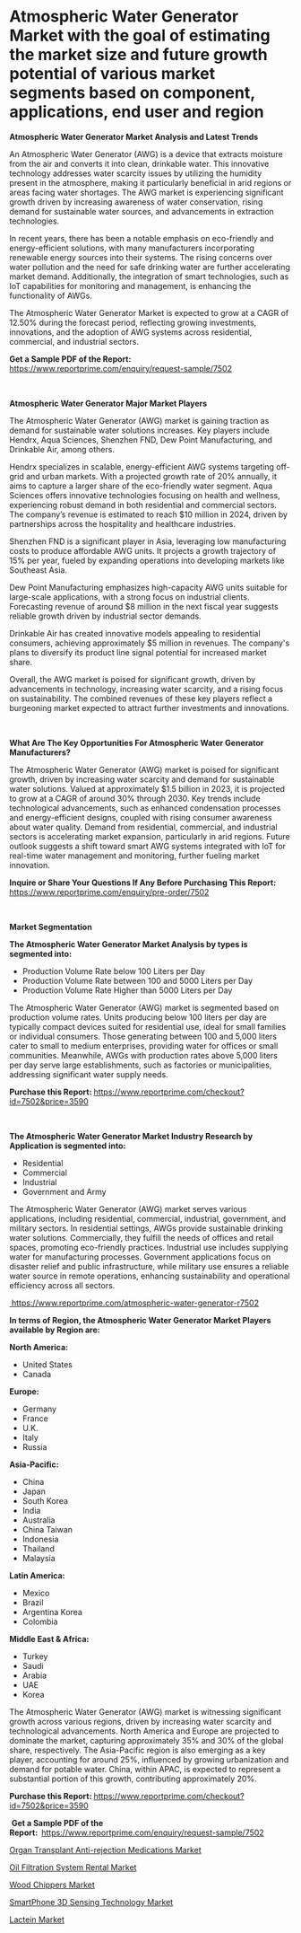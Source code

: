 <p><h1>Atmospheric Water Generator Market with the goal of estimating the market size and future growth potential of various market segments based on component, applications, end user and region</h1></p><p><strong>Atmospheric Water Generator Market Analysis and Latest Trends</strong></p>
<p><p>An Atmospheric Water Generator (AWG) is a device that extracts moisture from the air and converts it into clean, drinkable water. This innovative technology addresses water scarcity issues by utilizing the humidity present in the atmosphere, making it particularly beneficial in arid regions or areas facing water shortages. The AWG market is experiencing significant growth driven by increasing awareness of water conservation, rising demand for sustainable water sources, and advancements in extraction technologies.</p><p>In recent years, there has been a notable emphasis on eco-friendly and energy-efficient solutions, with many manufacturers incorporating renewable energy sources into their systems. The rising concerns over water pollution and the need for safe drinking water are further accelerating market demand. Additionally, the integration of smart technologies, such as IoT capabilities for monitoring and management, is enhancing the functionality of AWGs.</p><p>The Atmospheric Water Generator Market is expected to grow at a CAGR of 12.50% during the forecast period, reflecting growing investments, innovations, and the adoption of AWG systems across residential, commercial, and industrial sectors.</p></p>
<p><strong>Get a Sample PDF of the Report:&nbsp;</strong> <a href="https://www.reportprime.com/enquiry/request-sample/7502">https://www.reportprime.com/enquiry/request-sample/7502</a></p>
<p>&nbsp;</p>
<p><strong>Atmospheric Water Generator Major Market Players</strong></p>
<p><p>The Atmospheric Water Generator (AWG) market is gaining traction as demand for sustainable water solutions increases. Key players include Hendrx, Aqua Sciences, Shenzhen FND, Dew Point Manufacturing, and Drinkable Air, among others. </p><p>Hendrx specializes in scalable, energy-efficient AWG systems targeting off-grid and urban markets. With a projected growth rate of 20% annually, it aims to capture a larger share of the eco-friendly water segment. Aqua Sciences offers innovative technologies focusing on health and wellness, experiencing robust demand in both residential and commercial sectors. The company’s revenue is estimated to reach $10 million in 2024, driven by partnerships across the hospitality and healthcare industries.</p><p>Shenzhen FND is a significant player in Asia, leveraging low manufacturing costs to produce affordable AWG units. It projects a growth trajectory of 15% per year, fueled by expanding operations into developing markets like Southeast Asia. </p><p>Dew Point Manufacturing emphasizes high-capacity AWG units suitable for large-scale applications, with a strong focus on industrial clients. Forecasting revenue of around $8 million in the next fiscal year suggests reliable growth driven by industrial sector demands.</p><p>Drinkable Air has created innovative models appealing to residential consumers, achieving approximately $5 million in revenues. The company's plans to diversify its product line signal potential for increased market share.</p><p>Overall, the AWG market is poised for significant growth, driven by advancements in technology, increasing water scarcity, and a rising focus on sustainability. The combined revenues of these key players reflect a burgeoning market expected to attract further investments and innovations.</p></p>
<p>&nbsp;</p>
<p><strong>What Are The Key Opportunities For Atmospheric Water Generator Manufacturers?</strong></p>
<p><p>The Atmospheric Water Generator (AWG) market is poised for significant growth, driven by increasing water scarcity and demand for sustainable water solutions. Valued at approximately $1.5 billion in 2023, it is projected to grow at a CAGR of around 30% through 2030. Key trends include technological advancements, such as enhanced condensation processes and energy-efficient designs, coupled with rising consumer awareness about water quality. Demand from residential, commercial, and industrial sectors is accelerating market expansion, particularly in arid regions. Future outlook suggests a shift toward smart AWG systems integrated with IoT for real-time water management and monitoring, further fueling market innovation.</p></p>
<p><strong>Inquire or Share Your Questions If Any Before Purchasing This Report:</strong> <a href="https://www.reportprime.com/enquiry/pre-order/7502">https://www.reportprime.com/enquiry/pre-order/7502</a></p>
<p>&nbsp;</p>
<p><strong>Market Segmentation</strong></p>
<p><strong>The Atmospheric Water Generator Market Analysis by types is segmented into:</strong></p>
<p><ul><li>Production Volume Rate below 100 Liters per Day</li><li>Production Volume Rate between 100 and 5000 Liters per Day</li><li>Production Volume Rate Higher than 5000 Liters per Day</li></ul></p>
<p><p>The Atmospheric Water Generator (AWG) market is segmented based on production volume rates. Units producing below 100 liters per day are typically compact devices suited for residential use, ideal for small families or individual consumers. Those generating between 100 and 5,000 liters cater to small to medium enterprises, providing water for offices or small communities. Meanwhile, AWGs with production rates above 5,000 liters per day serve large establishments, such as factories or municipalities, addressing significant water supply needs.</p></p>
<p><strong>Purchase this Report:&nbsp;</strong><a href="https://www.reportprime.com/checkout?id=7502&price=3590">https://www.reportprime.com/checkout?id=7502&price=3590</a></p>
<p>&nbsp;</p>
<p><strong>The Atmospheric Water Generator Market Industry Research by Application is segmented into:</strong></p>
<p><ul><li>Residential</li><li>Commercial</li><li>Industrial</li><li>Government and Army</li></ul></p>
<p><p>The Atmospheric Water Generator (AWG) market serves various applications, including residential, commercial, industrial, government, and military sectors. In residential settings, AWGs provide sustainable drinking water solutions. Commercially, they fulfill the needs of offices and retail spaces, promoting eco-friendly practices. Industrial use includes supplying water for manufacturing processes. Government applications focus on disaster relief and public infrastructure, while military use ensures a reliable water source in remote operations, enhancing sustainability and operational efficiency across all sectors.</p></p>
<p><a href="https://www.reportprime.com/atmospheric-water-generator-r7502">&nbsp;https://www.reportprime.com/atmospheric-water-generator-r7502</a></p>
<p><strong>In terms of Region, the Atmospheric Water Generator Market Players available by Region are:</strong></p>
<p>
    <p> <strong> North America: </strong>
        <ul>
            <li>United States</li>
            <li>Canada</li>
        </ul>
        </p> 
    <p> <strong> Europe: </strong>
        <ul>
            <li>Germany</li>
            <li>France</li>
            <li>U.K.</li>
            <li>Italy</li>
            <li>Russia</li>
        </ul>
        </p> 
    <p> <strong> Asia-Pacific: </strong>
        <ul>
            <li>China</li>
            <li>Japan</li>
            <li>South Korea</li>
            <li>India</li>
            <li>Australia</li>
            <li>China Taiwan</li>
            <li>Indonesia</li>
            <li>Thailand</li>
            <li>Malaysia</li>
        </ul>
        </p> 
    <p> <strong> Latin America: </strong>
        <ul>
            <li>Mexico</li>
            <li>Brazil</li>
            <li>Argentina Korea</li>
            <li>Colombia</li>
        </ul>
        </p> 
    <p> <strong> Middle East & Africa: </strong>
        <ul>
            <li>Turkey</li>
            <li>Saudi</li>
            <li>Arabia</li>
            <li>UAE</li>
            <li>Korea</li>
        </ul>
    </p>
    </p>
<p><p>The Atmospheric Water Generator (AWG) market is witnessing significant growth across various regions, driven by increasing water scarcity and technological advancements. North America and Europe are projected to dominate the market, capturing approximately 35% and 30% of the global share, respectively. The Asia-Pacific region is also emerging as a key player, accounting for around 25%, influenced by growing urbanization and demand for potable water. China, within APAC, is expected to represent a substantial portion of this growth, contributing approximately 20%.</p></p>
<p><strong>Purchase this Report: </strong><a href="https://www.reportprime.com/checkout?id=7502&price=3590">https://www.reportprime.com/checkout?id=7502&price=3590</a></p>
<p>&nbsp;<strong>Get a Sample PDF of the Report:&nbsp;&nbsp;</strong><a href="https://www.reportprime.com/enquiry/request-sample/7502">https://www.reportprime.com/enquiry/request-sample/7502</a></p>
<p><strong></strong></p>
<p><p><a href="https://medium.com/@omamuller/navigating-the-organ-transplant-anti-rejection-medications-market-expert-analysis-and-market-d5c8f199cec1">Organ Transplant Anti-rejection Medications Market</a></p><p><a href="https://issuu.com/reportprime-2/docs/oil-filtration-system-rental-market_8331f65c69ca24">Oil Filtration System Rental Market</a></p><p><a href="https://github.com/PeterParrish5/Market-Research-Report-List-6/blob/main/wood-chippers-market.md">Wood Chippers Market</a></p><p><a href="https://medium.com/@dorothybrooks53/market-insights-global-smartphone-3d-sensing-technology-market-forecast-and-innovation-trends-0fcb960bd524">SmartPhone 3D Sensing Technology Market</a></p><p><a href="https://www.linkedin.com/pulse/emerging-lactein-market-opportunities-analysis-investors-yd4re?trackingId=6qbsIu6OSOOu0DseSb9Z1w%3D%3D">Lactein Market</a></p></p>